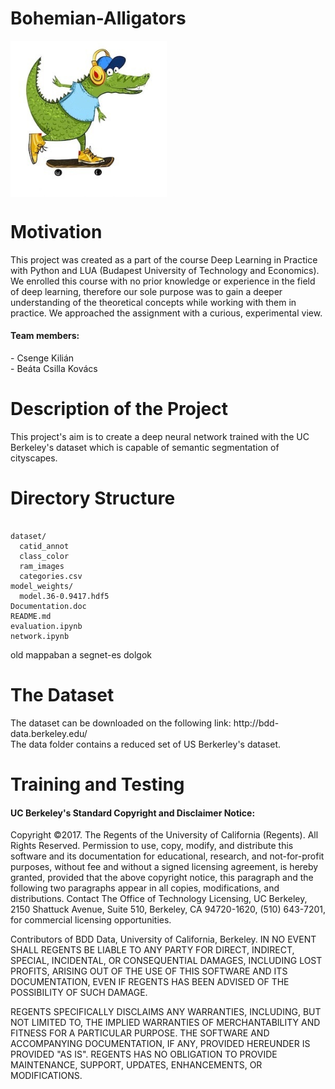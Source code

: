 # Bohemian-Alligators
<img src="logo.jpg"  height="250" width="250" align="middle"> 

<h1>Motivation</h1>
This project was created as a part of the course  Deep Learning in Practice with Python and LUA (Budapest University of Technology and Economics). We enrolled this course with no prior knowledge or experience in the field of deep learning, therefore our sole purpose was to gain a deeper understanding of the theoretical concepts while working with them in practice. We approached the assignment with a curious, experimental view.

<h4>Team members:</h4>
- Csenge Kilián<br>
- Beáta Csilla Kovács<br>

<h1>Description of the Project</h1>
This project's aim is to create a deep neural network trained with the UC Berkeley's dataset which is capable of semantic segmentation of cityscapes.

<h1>Directory Structure</h1>

<pre><code>
dataset/
  catid_annot
  class_color
  ram_images
  categories.csv
model_weights/
  model.36-0.9417.hdf5
Documentation.doc
README.md
evaluation.ipynb
network.ipynb
</code></pre>

old mappaban a segnet-es dolgok

<h1>The Dataset</h1>
The dataset can be downloaded on the following link: http://bdd-data.berkeley.edu/ <br>
The data folder contains a reduced set of US Berkerley's dataset.

<h1>Training and Testing</h1>


<h4>UC Berkeley's Standard Copyright and Disclaimer Notice:</h4>

Copyright ©2017. The Regents of the University of California (Regents). All Rights Reserved. Permission to use, copy, modify, and
distribute this software and its documentation for educational, research, and not-for-profit purposes, without fee and without a
signed licensing agreement, is hereby granted, provided that the above copyright notice, this paragraph and the following two paragraphs appear in all copies, modifications, and distributions. Contact The Office of Technology Licensing, UC Berkeley, 2150 Shattuck Avenue, Suite 510, Berkeley, CA 94720-1620, (510) 643-7201, for commercial licensing opportunities.

Contributors of BDD Data, University of California, Berkeley. 
IN NO EVENT SHALL REGENTS BE LIABLE TO ANY PARTY FOR DIRECT, INDIRECT, SPECIAL, INCIDENTAL, OR CONSEQUENTIAL DAMAGES, INCLUDING LOST PROFITS, ARISING OUT OF THE USE OF THIS SOFTWARE AND ITS DOCUMENTATION, EVEN IF REGENTS HAS BEEN ADVISED OF THE POSSIBILITY OF SUCH DAMAGE.

REGENTS SPECIFICALLY DISCLAIMS ANY WARRANTIES, INCLUDING, BUT NOT LIMITED TO, THE IMPLIED WARRANTIES OF MERCHANTABILITY AND FITNESS FOR A PARTICULAR PURPOSE. THE SOFTWARE AND ACCOMPANYING DOCUMENTATION, IF ANY, PROVIDED HEREUNDER IS PROVIDED "AS IS". REGENTS HAS NO OBLIGATION TO PROVIDE MAINTENANCE, SUPPORT, UPDATES, ENHANCEMENTS, OR MODIFICATIONS.
